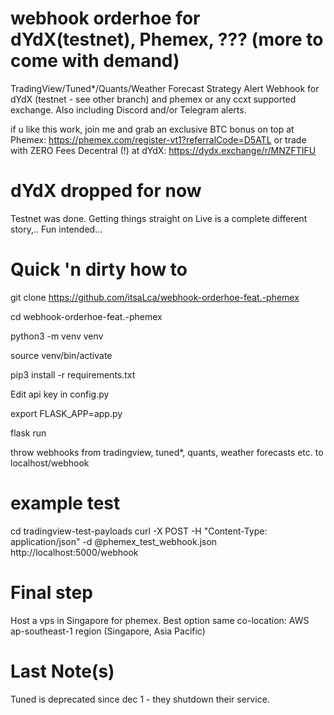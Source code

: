 # webhook orderhoe for dYdX(testnet), Phemex, ??? (more to come with demand)
TradingView/Tuned*/Quants/Weather Forecast Strategy Alert Webhook for dYdX (testnet - see other branch) and phemex or any ccxt supported exchange. Also including Discord and/or Telegram alerts.

if u like this work, join me and grab an exclusive BTC bonus on top at Phemex: https://phemex.com/register-vt1?referralCode=D5ATL
or trade with ZERO Fees Decentral (!) at dYdX: https://dydx.exchange/r/MNZFTIFU

# dYdX dropped for now
Testnet was done. Getting things straight on Live is a complete different story,.. Fun intended...

# Quick 'n dirty how to


git clone https://github.com/itsaLca/webhook-orderhoe-feat.-phemex

cd webhook-orderhoe-feat.-phemex

python3 -m venv venv

source venv/bin/activate

pip3 install -r requirements.txt

Edit api key in config.py

export FLASK_APP=app.py

flask run

throw webhooks from tradingview, tuned*, quants, weather forecasts etc. to localhost/webhook 

# example test

cd tradingview-test-payloads
curl -X POST -H "Content-Type: application/json" -d @phemex_test_webhook.json http://localhost:5000/webhook

# Final step

Host a vps in Singapore for phemex. Best option same co-location: AWS ap-southeast-1 region (Singapore, Asia Pacific)


# Last Note(s)

Tuned is deprecated since dec 1 - they shutdown their service.
